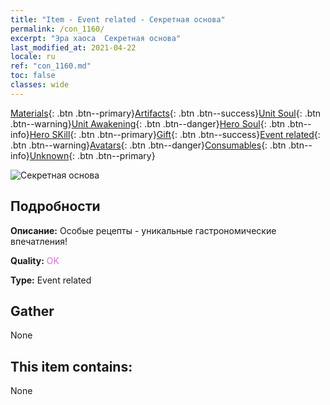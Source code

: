 ```yaml
---
title: "Item - Event related - Секретная основа"
permalink: /con_1160/
excerpt: "Эра хаоса  Секретная основа"
last_modified_at: 2021-04-22
locale: ru
ref: "con_1160.md"
toc: false
classes: wide
---
```

 [Materials](/ItemsRU/){: .btn .btn--primary}[Artifacts](/ItemsRU/Artifacts/){: .btn .btn--success}[Unit Soul](/ItemsRU/UnitSoul/){: .btn .btn--warning}[Unit Awakening](/ItemsRU/UnitAwakening/){: .btn .btn--danger}[Hero Soul](/ItemsRU/HeroSoul/){: .btn .btn--info}[Hero SKill](/ItemsRU/HeroSkill/){: .btn .btn--primary}[Gift](/ItemsRU/Gift/){: .btn .btn--success}[Event related](/ItemsRU/Events/){: .btn .btn--warning}[Avatars](/ItemsRU/Avatars/){: .btn .btn--danger}[Consumables](/ItemsRU/Consumables/){: .btn .btn--info}[Unknown](/ItemsRU/Unknown/){: .btn .btn--primary}

 ![Секретная основа](/images/t/i_8150003.png)

## Подробности
 **Описание:** Особые рецепты - уникальные гастрономические впечатления!

 **Quality:** <span style="color: #DA70D6">OK</span>

 **Type:** Event related

## Gather

  None

## This item contains:

  None

